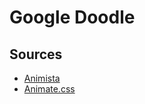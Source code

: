 # Google Doodle

## Sources
* [Animista](http://animista.net/)
* [Animate.css](https://daneden.github.io/animate.css/)

